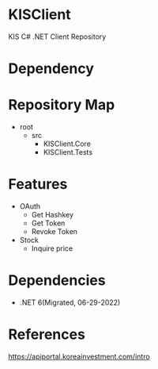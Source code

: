 # KISClient
KIS C# .NET Client Repository

# Dependency

# Repository Map
- root
  + src
    + KISClient.Core
    + KISClient.Tests

# Features
- OAuth 
  * Get Hashkey
  * Get Token
  * Revoke Token
- Stock
  * Inquire price

# Dependencies
- .NET 6(Migrated, 06-29-2022)

# References
https://apiportal.koreainvestment.com/intro
